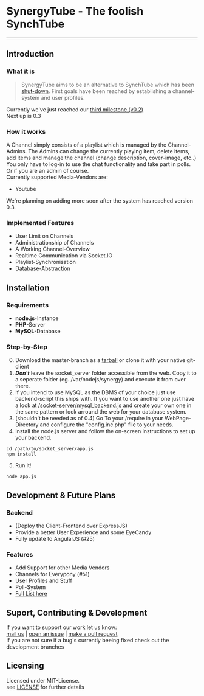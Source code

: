 # SynergyTube - The foolish SynchTube
***

## Introduction
### What it is
> SynergyTube aims to be an alternative to SynchTube which has been [shut-down](http://synchtube.com/).
> First goals have been reached by establishing a channel-system and user profiles. 

Currently we've just reached our [third milestone (v0.2)](https://github.com/screeny05/SynergyTube/archive/master.zip)  
Next up is 0.3

### How it works
A Channel simply consists of a playlist which is managed by the Channel-Admins.
The Admins can change the currently playing item, delete items, add items and manage the channel (change description, cover-image, etc..)  
You only have to log-in to use the chat functionality and take part in polls. Or if you are an admin of course.  
Currently supported Media-Vendors are:
- Youtube

We're planning on adding more soon after the system has reached version 0.3.

### Implemented Features
- User Limit on Channels
- Administrationship of Channels
- A Working Channel-Overview
- Realtime Communication via Socket.IO
- Playlist-Synchronisation
- Database-Abstraction

## Installation
### Requirements

* **node.js**-Instance
* **PHP**-Server
* **MySQL**-Database

### Step-by-Step

0. Download the master-branch as a [tarball](https://github.com/TeamSynergy/SynergyTube/archive/master.zip) or clone it with your native git-client
1. **_Don't_** leave the socket_server folder accessible from the web. Copy it to a seperate folder (eg. /var/nodejs/synergy) and execute it from over there.
2. If you intend to use MySQL as the DBMS of your choice just use backend-script this ships with. If you want to use another one just have a look at [/socket-server/mysql_backend.js](https://github.com/screeny05/synergyTube/blob/master/socket_server/mysql_backend.js) and create your own one in the same pattern or look arround the web for your database system. 
3. (shouldn't be needed as of 0.4) Go To your /require in your WebPage-Directory and configure the "config.inc.php" file to your needs.
4. Install the node.js server and follow the on-screen instructions to set up your backend.

```
cd /path/to/socket_server/app.js
npm install
```
5. Run it!

```
node app.js
```

## Development & Future Plans
### Backend

- (Deploy the Client-Frontend over ExpressJS)
- Provide a better User Experience and some EyeCandy
- Fully update to AngularJS (#25)

### Features

- Add Support for other Media Vendors
- Channels for Everypony (#51)
- User Profiles and Stuff
- Poll-System
- [Full List here](https://github.com/screeny05/synergyTube/issues?labels=Feature&state=open)

## Suport, Contributing & Development
If you want to support our work let us know:  
[mail us](mailto:screeny05@gmail.com) | [open an issue](https://github.com/TeamSynergy/SynergyTube/issues/new) | [make a pull request](https://github.com/TeamSynergy/SynergyTube/pull/new/master)  
If you are not sure if a bug's currently beeing fixed check out the development branches

## Licensing
Licensed under MIT-License.  
see [LICENSE](https://github.com/screeny05/synergyTube/blob/master/LICENSE) for further details
